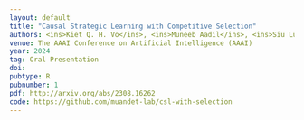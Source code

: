 ```yaml
---
layout: default
title: "Causal Strategic Learning with Competitive Selection"
authors: <ins>Kiet Q. H. Vo</ins>, <ins>Muneeb Aadil</ins>, <ins>Siu Lun Chau</ins>, <ins>Krikamol Muandet</ins>
venue: The AAAI Conference on Artificial Intelligence (AAAI) 
year: 2024
tag: Oral Presentation
doi: 
pubtype: R
pubnumber: 1
pdf: http://arxiv.org/abs/2308.16262
code: https://github.com/muandet-lab/csl-with-selection
---
```

